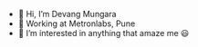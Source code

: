 - 👋 Hi, I’m Devang Mungara
- :office: Working at Metronlabs, Pune
- 👀 I’m interested in anything that amaze me :smiley:	

<!---
devang-metron/devang-metron is a ✨ special ✨ repository because its `README.md` (this file) appears on your GitHub profile.
You can click the Preview link to take a look at your changes.
--->
